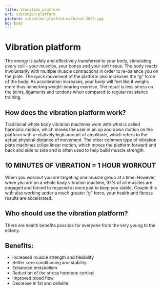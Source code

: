 ```yaml
---
title: Vibration platform
url: vibration-platform
picture: vibration-platform-machines-2020.jpg
bg: body
---
```


# Vibration platform

The energy is safely and effectively transferred to your body, stimulating every cell – your muscles, your bones and your soft tissue. The body reacts involuntarily with multiple muscle contractions in order to re-balance you on the plate. The quick movement of the platform also increases the “g” force of the body. As acceleration increases, your body will feel like it weighs more thus mimicking weight-bearing exercise. The result is less stress on the joints, ligaments and tendons when compared to regular resistance training.

## How does the vibration platform work?

Traditional whole body vibration machines work with what is called harmonic motion, which moves the user in an up and down motion on the platform with a relatively high amount of amplitude, which refers to the actual physical distance of movement.
The other common type of vibration plate machines utilize linear motion, which moves the platform forward and back and side to side and is often used to help build muscle strength.

## 10 MINUTES OF VIBRATION = 1 HOUR WORKOUT

When you workout you are targeting one muscle group at a time. However, when you are on a whole body vibration machine, 97% of all muscles are engaged and forced to respond at once just to keep you stable. Couple this with also working under a much greater “g” force, your health and fitness results are accelerated.

## Who should use the vibration platform?

There are health benefits possible for everyone from the very young to the elderly.

## Benefits:

- Increased muscle strength and flexibility
- Better core conditioning and stability
- Enhanced metabolism
- Reduction of the stress hormone cortisol
- Improved blood flow
- Decrease in fat and cellulite
